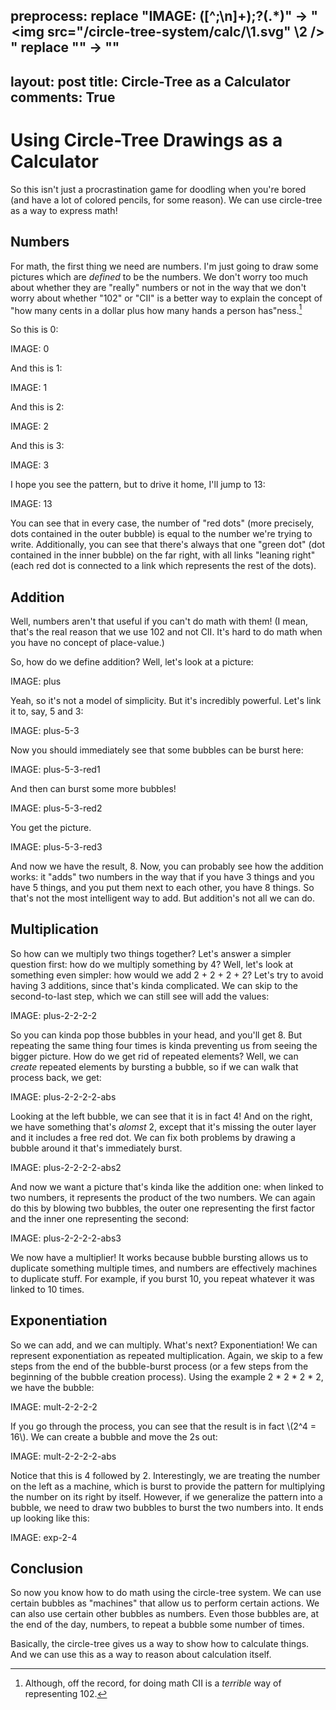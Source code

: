 preprocess:
    replace "IMAGE: ([^;\n]+);?(.*)" -> "<center><img src=\"/circle-tree-system/calc/\\1.svg\" \\2 /></center>"
    replace "<!--a*-->" -> ""
---
layout: post
title: Circle-Tree as a Calculator
comments: True
---


# Using Circle-Tree Drawings as a Calculator

So this isn't just a procrastination game for doodling when you're bored (and have a lot of colored pencils, for some reason). We can use circle-tree as a way to express math!

## Numbers

For math, the first thing we need are numbers. I'm just going to draw some pictures which are *defined* to be the numbers. We don't worry too much about whether they are "really" numbers or not in the way that we don't worry about whether "102" or "CII" is a better way to explain the concept of "how many cents in a dollar plus how many hands a person has"ness.[^1]

So this is 0:

IMAGE: 0

<!--end excerpt-->

And this is 1:

IMAGE: 1

And this is 2:

IMAGE: 2

And this is 3:

IMAGE: 3

I hope you see the pattern, but to drive it home, I'll jump to 13:

IMAGE: 13

You can see that in every case, the number of "red dots" (more precisely, dots contained in the outer bubble) is equal to the number we're trying to write. Additionally, you can see that there's always that one "green dot" (dot contained in the inner bubble) on the far right, with all links "leaning right" (each red dot is connected to a link which represents the rest of the dots).

## Addition

Well, numbers aren't that useful if you can't do math with them! (I mean, that's the real reason that we use 102 and not CII. It's hard to do math when you have no concept of place-value.)

So, how do we define addition? Well, let's look at a picture:

IMAGE: plus

Yeah, so it's not a model of simplicity. But it's incredibly powerful. Let's link it to, say, 5 and 3:

IMAGE: plus-5-3

Now you should immediately see that some bubbles can be burst here:

IMAGE: plus-5-3-red1

And then can burst some more bubbles!

IMAGE: plus-5-3-red2

You get the picture.

IMAGE: plus-5-3-red3

And now we have the result, 8. Now, you can probably see how the addition works: it "adds" two numbers in the way that if you have 3 things and you have 5 things, and you put them next to each other, you have 8 things. So that's not the most intelligent way to add. But addition's not all we can do.

## Multiplication

So how can we multiply two things together? Let's answer a simpler question first: how do we multiply something by 4? Well, let's look at something even simpler: how would we add 2 + 2 + 2 + 2? Let's try to avoid having 3 additions, since that's kinda complicated. We can skip to the second-to-last step, which we can still see will add the values:

IMAGE: plus-2-2-2-2

So you can kinda pop those bubbles in your head, and you'll get 8. But repeating the same thing four times is kinda preventing us from seeing the bigger picture. How do we get rid of repeated elements? Well, we can *create* repeated elements by bursting a bubble, so if we can walk that process back, we get:

IMAGE: plus-2-2-2-2-abs

Looking at the left bubble, we can see that it is in fact 4! And on the right, we have something that's *alomst* 2, except that it's missing the outer layer and it includes a free red dot. We can fix both problems by drawing a bubble around it that's immediately burst.

IMAGE: plus-2-2-2-2-abs2

And now we want a picture that's kinda like the addition one: when linked to two numbers, it represents the product of the two numbers. We can again do this by blowing two bubbles, the outer one representing the first factor and the inner one representing the second:

IMAGE: plus-2-2-2-2-abs3

We now have a multiplier! It works because bubble bursting allows us to duplicate something multiple times, and numbers are effectively machines to duplicate stuff. For example, if you burst 10, you repeat whatever it was linked to 10 times.

## Exponentiation

So we can add, and we can multiply. What's next? Exponentiation! We can represent exponentiation as repeated multiplication. Again, we skip to a few steps from the end of the bubble-burst process (or a few steps from the beginning of the bubble creation process). Using the example 2 * 2 * 2 * 2, we have the bubble:

IMAGE: mult-2-2-2-2

If you go through the process, you can see that the result is in fact \\(2^4 = 16\\). We can create a bubble and move the 2s out:

IMAGE: mult-2-2-2-2-abs

Notice that this is 4 followed by 2. Interestingly, we are treating the number on the left as a machine, which is burst to provide the pattern for multiplying the number on its right by itself. However, if we generalize the pattern into a bubble, we need to draw two bubbles to burst the two numbers into. It ends up looking like this:

IMAGE: exp-2-4

## Conclusion

So now you know how to do math using the circle-tree system. We can use certain bubbles as "machines" that allow us to perform certain actions. We can also use certain other bubbles as numbers. Even those bubbles are, at the end of the day, numbers, to repeat a bubble some number of times.

Basically, the circle-tree gives us a way to show how to calculate things. And we can use this as a way to reason about calculation itself.

[^1]: Although, off the record, for doing math CII is a *terrible* way of representing 102.
